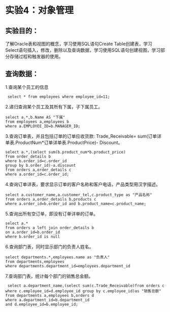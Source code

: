 # 实验4：对象管理
## 实验目的：

了解Oracle表和视图的概念，学习使用SQL语句Create Table创建表，学习Select语句插入，修改，删除以及查询数据，学习使用SQL语句创建视图，学习部分存储过程和触发器的使用。
## 查询数据：

1.查询某个员工的信息
```
 select * from employees where employee_id=11;
```
2.递归查询某个员工及其所有下属，子下属员工。
```
select a.*,b.Name AS "下属"
from employees a,employees b
where a.EMPLOYEE_ID=b.MANAGER_ID;
```
3.查询订单表，并且包括订单的订单应收货款: Trade_Receivable= sum(订单详单表.ProductNum*订单详单表.ProductPrice)- Discount。
```
select a.*,(select sum(b.product_num*b.product_price)
from order_details b
where b.order_id=c.order_id
group by b.order_id)-a.discount 
from orders a,order_details c
where a.order_id=c.order_id;
```
4.查询订单详表，要求显示订单的客户名称和客户电话，产品类型用汉字描述。
```
select a.customer_name,a.customer_tel,c.product_type as "产品名称"
from orders a,order_details b,products c
where a.order_id=b.order_id and b.product_name=c.product_name;
```
5.查询出所有空订单，即没有订单详单的订单。
```
select a.*
from orders a left join order_details b
on a.order_id=b.order_id
where b.order_id is null
```
6.查询部门表，同时显示部门的负责人姓名。
```
select departments.*,employees.name as "负责人"
from departments,employees
where departments.department_id=employees.department_id
```
7.查询部门表，统计每个部门的销售总金额。
```
 select a.department_name,(select sum(c.Trade_Receivable)from orders c  where c.employee_id=d.employee_id group by c.employee_id)as "销售总额"
from departments a,employees b,orders d
where a.department_id=b.department_id
and d.employee_id=b.employee_id;
```
